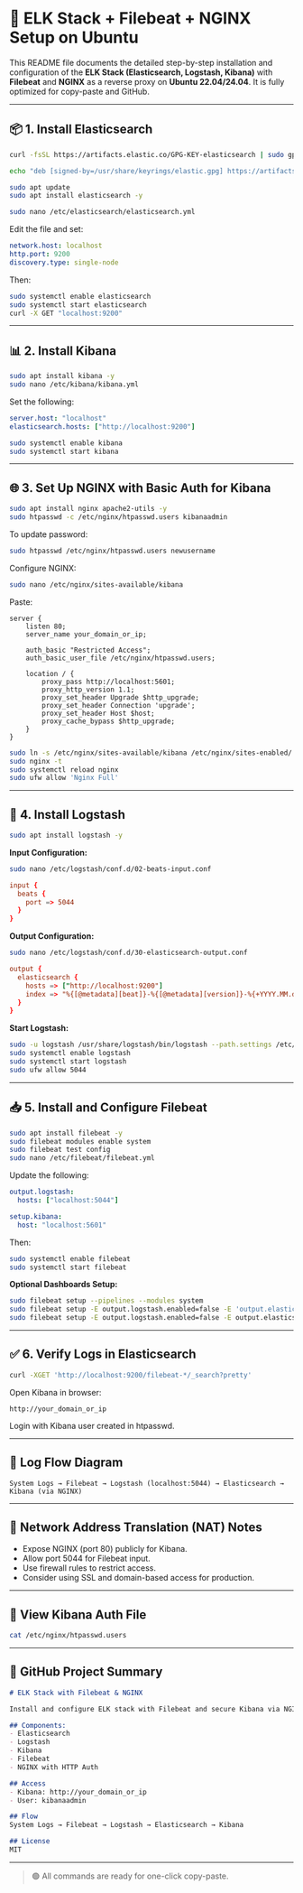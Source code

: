 # 📘 ELK Stack + Filebeat + NGINX Setup on Ubuntu

This README file documents the detailed step-by-step installation and configuration of the **ELK Stack (Elasticsearch, Logstash, Kibana)** with **Filebeat** and **NGINX** as a reverse proxy on **Ubuntu 22.04/24.04**. It is fully optimized for copy-paste and GitHub.

---

## 📦 1. Install Elasticsearch

```bash
curl -fsSL https://artifacts.elastic.co/GPG-KEY-elasticsearch | sudo gpg --dearmor -o /usr/share/keyrings/elastic.gpg

echo "deb [signed-by=/usr/share/keyrings/elastic.gpg] https://artifacts.elastic.co/packages/7.x/apt stable main" | sudo tee -a /etc/apt/sources.list.d/elastic-7.x.list

sudo apt update
sudo apt install elasticsearch -y

sudo nano /etc/elasticsearch/elasticsearch.yml
```

Edit the file and set:

```yaml
network.host: localhost
http.port: 9200
discovery.type: single-node
```

Then:

```bash
sudo systemctl enable elasticsearch
sudo systemctl start elasticsearch
curl -X GET "localhost:9200"
```

---

## 📊 2. Install Kibana

```bash
sudo apt install kibana -y
sudo nano /etc/kibana/kibana.yml
```

Set the following:

```yaml
server.host: "localhost"
elasticsearch.hosts: ["http://localhost:9200"]
```

```bash
sudo systemctl enable kibana
sudo systemctl start kibana
```

---

## 🌐 3. Set Up NGINX with Basic Auth for Kibana

```bash
sudo apt install nginx apache2-utils -y
sudo htpasswd -c /etc/nginx/htpasswd.users kibanaadmin
```

To update password:

```bash
sudo htpasswd /etc/nginx/htpasswd.users newusername
```

Configure NGINX:

```bash
sudo nano /etc/nginx/sites-available/kibana
```

Paste:

```nginx
server {
    listen 80;
    server_name your_domain_or_ip;

    auth_basic "Restricted Access";
    auth_basic_user_file /etc/nginx/htpasswd.users;

    location / {
        proxy_pass http://localhost:5601;
        proxy_http_version 1.1;
        proxy_set_header Upgrade $http_upgrade;
        proxy_set_header Connection 'upgrade';
        proxy_set_header Host $host;
        proxy_cache_bypass $http_upgrade;
    }
}
```

```bash
sudo ln -s /etc/nginx/sites-available/kibana /etc/nginx/sites-enabled/
sudo nginx -t
sudo systemctl reload nginx
sudo ufw allow 'Nginx Full'
```

---

## 🔄 4. Install Logstash

```bash
sudo apt install logstash -y
```

**Input Configuration:**

```bash
sudo nano /etc/logstash/conf.d/02-beats-input.conf
```

```conf
input {
  beats {
    port => 5044
  }
}
```

**Output Configuration:**

```bash
sudo nano /etc/logstash/conf.d/30-elasticsearch-output.conf
```

```conf
output {
  elasticsearch {
    hosts => ["http://localhost:9200"]
    index => "%{[@metadata][beat]}-%{[@metadata][version]}-%{+YYYY.MM.dd}"
  }
}
```

**Start Logstash:**

```bash
sudo -u logstash /usr/share/logstash/bin/logstash --path.settings /etc/logstash -t
sudo systemctl enable logstash
sudo systemctl start logstash
sudo ufw allow 5044
```

---

## 📥 5. Install and Configure Filebeat

```bash
sudo apt install filebeat -y
sudo filebeat modules enable system
sudo filebeat test config
sudo nano /etc/filebeat/filebeat.yml
```

Update the following:

```yaml
output.logstash:
  hosts: ["localhost:5044"]

setup.kibana:
  host: "localhost:5601"
```

Then:

```bash
sudo systemctl enable filebeat
sudo systemctl start filebeat
```

**Optional Dashboards Setup:**

```bash
sudo filebeat setup --pipelines --modules system
sudo filebeat setup -E output.logstash.enabled=false -E 'output.elasticsearch.hosts=["localhost:9200"]'
sudo filebeat setup -E output.logstash.enabled=false -E output.elasticsearch.hosts=['localhost:9200'] -E setup.kibana.host=localhost:5601
```

---

## ✅ 6. Verify Logs in Elasticsearch

```bash
curl -XGET 'http://localhost:9200/filebeat-*/_search?pretty'
```

Open Kibana in browser:

```
http://your_domain_or_ip
```

Login with Kibana user created in htpasswd.

---

## 🔀 Log Flow Diagram

```
System Logs → Filebeat → Logstash (localhost:5044) → Elasticsearch → Kibana (via NGINX)
```

---

## 📂 Network Address Translation (NAT) Notes

- Expose NGINX (port 80) publicly for Kibana.
- Allow port 5044 for Filebeat input.
- Use firewall rules to restrict access.
- Consider using SSL and domain-based access for production.

---

## 📝 View Kibana Auth File

```bash
cat /etc/nginx/htpasswd.users
```

---

## 📘 GitHub Project Summary

```markdown
# ELK Stack with Filebeat & NGINX

Install and configure ELK stack with Filebeat and secure Kibana via NGINX.

## Components:
- Elasticsearch
- Logstash
- Kibana
- Filebeat
- NGINX with HTTP Auth

## Access
- Kibana: http://your_domain_or_ip
- User: kibanaadmin

## Flow
System Logs → Filebeat → Logstash → Elasticsearch → Kibana

## License
MIT
```

---

> 🟢 All commands are ready for one-click copy-paste.
